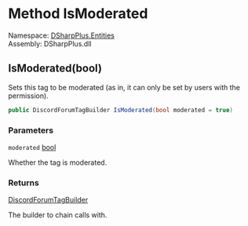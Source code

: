 # Method IsModerated

Namespace: [DSharpPlus.Entities](DSharpPlus.Entities.md)  
Assembly: DSharpPlus.dll

## <a id="DSharpPlus_Entities_DiscordForumTagBuilder_IsModerated_System_Boolean_"></a>IsModerated\(bool\)

Sets this tag to be moderated (as in, it can only be set by users with the <xref href="DSharpPlus.Permissions.ManageThreads" data-throw-if-not-resolved="false"></xref> permission).

```csharp
public DiscordForumTagBuilder IsModerated(bool moderated = true)
```

### Parameters

`moderated` [bool](https://learn.microsoft.com/dotnet/api/system.boolean)

Whether the tag is moderated.

### Returns

[DiscordForumTagBuilder](DSharpPlus.Entities.DiscordForumTagBuilder.md)

The builder to chain calls with.

